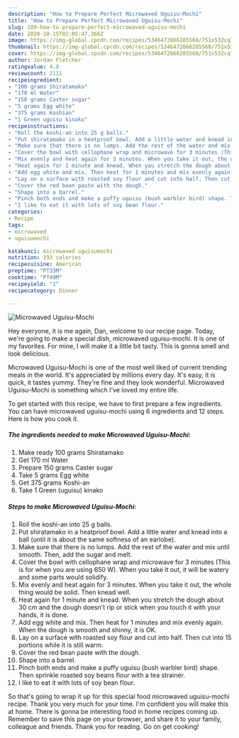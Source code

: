 ```yaml
---
description: "How to Prepare Perfect Microwaved Uguisu-Mochi"
title: "How to Prepare Perfect Microwaved Uguisu-Mochi"
slug: 189-how-to-prepare-perfect-microwaved-uguisu-mochi
date: 2020-10-15T02:05:47.366Z
image: https://img-global.cpcdn.com/recipes/5346472066285568/751x532cq70/microwaved-uguisu-mochi-recipe-main-photo.jpg
thumbnail: https://img-global.cpcdn.com/recipes/5346472066285568/751x532cq70/microwaved-uguisu-mochi-recipe-main-photo.jpg
cover: https://img-global.cpcdn.com/recipes/5346472066285568/751x532cq70/microwaved-uguisu-mochi-recipe-main-photo.jpg
author: Jordan Fletcher
ratingvalue: 4.8
reviewcount: 2111
recipeingredient:
- "100 grams Shiratamako"
- "170 ml Water"
- "150 grams Caster sugar"
- "5 grams Egg white"
- "375 grams Koshian"
- "1 Green uguisu kinako"
recipeinstructions:
- "Roll the koshi-an into 25 g balls."
- "Put shiratamako in a heatproof bowl. Add a little water and knead into a ball (until it is about the same softness of an earlobe)."
- "Make sure that there is no lumps. Add the rest of the water and mix until smooth. Then, add the sugar and melt."
- "Cover the bowl with cellophane wrap and microwave for 3 minutes (This is for when you are using 650 W). When you take it out, it will be watery and some parts would solidify."
- "Mix evenly and heat again for 3 minutes. When you take it out, the whole thing would be solid. Then knead well."
- "Heat again for 1 minute and knead. When you stretch the dough about 30 cm and the dough doesn&#39;t rip or stick when you touch it with your hands, it is done."
- "Add egg white and mix. Then heat for 1 minutes and mix evenly again. When the dough is smooth and shinny, it is OK."
- "Lay on a surface with roasted soy flour and cut into half. Then cut into 15 portions while it is still warm."
- "Cover the red bean paste with the dough."
- "Shape into a barrel."
- "Pinch both ends and make a puffy uguisu (bush warbler bird) shape. Then sprinkle roasted soy beans flour with a tea strainer."
- "I like to eat it with lots of soy bean flour."
categories:
- Recipe
tags:
- microwaved
- uguisumochi

katakunci: microwaved uguisumochi 
nutrition: 193 calories
recipecuisine: American
preptime: "PT33M"
cooktime: "PT49M"
recipeyield: "1"
recipecategory: Dinner

---
```



![Microwaved Uguisu-Mochi](https://img-global.cpcdn.com/recipes/5346472066285568/751x532cq70/microwaved-uguisu-mochi-recipe-main-photo.jpg)

Hey everyone, it is me again, Dan, welcome to our recipe page. Today, we're going to make a special dish, microwaved uguisu-mochi. It is one of my favorites. For mine, I will make it a little bit tasty. This is gonna smell and look delicious.



Microwaved Uguisu-Mochi is one of the most well liked of current trending meals in the world. It's appreciated by millions every day. It's easy, it is quick, it tastes yummy. They're fine and they look wonderful. Microwaved Uguisu-Mochi is something which I've loved my entire life.


To get started with this recipe, we have to first prepare a few ingredients. You can have microwaved uguisu-mochi using 6 ingredients and 12 steps. Here is how you cook it.

<!--inarticleads1-->

##### The ingredients needed to make Microwaved Uguisu-Mochi:

1. Make ready 100 grams Shiratamako
1. Get 170 ml Water
1. Prepare 150 grams Caster sugar
1. Take 5 grams Egg white
1. Get 375 grams Koshi-an
1. Take 1 Green (uguisu) kinako




<!--inarticleads2-->

##### Steps to make Microwaved Uguisu-Mochi:

1. Roll the koshi-an into 25 g balls.
1. Put shiratamako in a heatproof bowl. Add a little water and knead into a ball (until it is about the same softness of an earlobe).
1. Make sure that there is no lumps. Add the rest of the water and mix until smooth. Then, add the sugar and melt.
1. Cover the bowl with cellophane wrap and microwave for 3 minutes (This is for when you are using 650 W). When you take it out, it will be watery and some parts would solidify.
1. Mix evenly and heat again for 3 minutes. When you take it out, the whole thing would be solid. Then knead well.
1. Heat again for 1 minute and knead. When you stretch the dough about 30 cm and the dough doesn&#39;t rip or stick when you touch it with your hands, it is done.
1. Add egg white and mix. Then heat for 1 minutes and mix evenly again. When the dough is smooth and shinny, it is OK.
1. Lay on a surface with roasted soy flour and cut into half. Then cut into 15 portions while it is still warm.
1. Cover the red bean paste with the dough.
1. Shape into a barrel.
1. Pinch both ends and make a puffy uguisu (bush warbler bird) shape. Then sprinkle roasted soy beans flour with a tea strainer.
1. I like to eat it with lots of soy bean flour.




So that's going to wrap it up for this special food microwaved uguisu-mochi recipe. Thank you very much for your time. I'm confident you will make this at home. There is gonna be interesting food in home recipes coming up. Remember to save this page on your browser, and share it to your family, colleague and friends. Thank you for reading. Go on get cooking!
